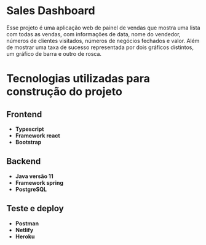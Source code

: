 # Sales Dashboard
  Esse projeto é uma aplicação web de painel de vendas que mostra uma lista com todas as vendas, com informações de data, nome do vendedor, números de clientes visitados, números de negócios fechados e valor.
  Além de mostrar uma taxa de sucesso representada por dois gráficos distintos, um gráfico de barra e outro de rosca.
  # Tecnologias utilizadas para construção do projeto
  ## Frontend
  * **Typescript**
  * **Framework react**
  * **Bootstrap**
  ## Backend
  * **Java versão 11**
  * **Framework spring**
  * **PostgreSQL**
  ## Teste e deploy
  * **Postman**
  * **Netlify**
  * **Heroku**
  
